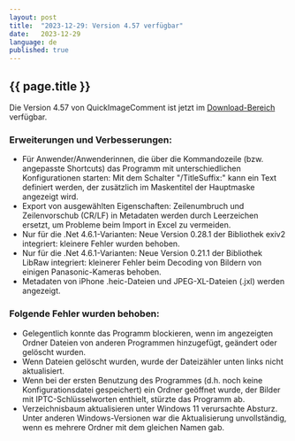 ```yaml
---
layout: post
title:  "2023-12-29: Version 4.57 verfügbar"
date:   2023-12-29
language: de
published: true
---
```


## {{ page.title }}

Die Version 4.57 von QuickImageComment ist jetzt im [Download-Bereich](../../de/download.html) verfügbar.

### Erweiterungen und Verbesserungen:

* Für Anwender/Anwenderinnen, die über die Kommandozeile (bzw. angepasste Shortcuts) das Programm mit unterschiedlichen Konfigurationen starten: Mit dem Schalter "/TitleSuffix:" kann ein Text definiert werden, der zusätzlich im Maskentitel der Hauptmaske angezeigt wird.
* Export von ausgewählten Eigenschaften: Zeilenumbruch und Zeilenvorschub (CR/LF) in Metadaten werden durch Leerzeichen ersetzt, um Probleme beim Import in Excel zu vermeiden.
* Nur für die .Net 4.6.1-Varianten: Neue Version 0.28.1 der Bibliothek exiv2 integriert: kleinere Fehler wurden behoben.
* Nur für die .Net 4.6.1-Varianten: Neue Version 0.21.1 der Bibliothek LibRaw integriert: kleinerer Fehler beim Decoding von Bildern von einigen Panasonic-Kameras behoben.
* Metadaten von iPhone .heic-Dateien und JPEG-XL-Dateien (.jxl) werden angezeigt.

### Folgende Fehler wurden behoben:

* Gelegentlich konnte das Programm blockieren, wenn im angezeigten Ordner Dateien von anderen Programmen hinzugefügt, geändert oder gelöscht wurden.
* Wenn Dateien gelöscht wurden, wurde der Dateizähler unten links nicht aktualisiert.
* Wenn bei der ersten Benutzung des Programmes (d.h. noch keine Konfigurationsdatei gespeichert) ein Ordner geöffnet wurde, der Bilder mit IPTC-Schlüsselworten enthielt, stürzte das Programm ab.
* Verzeichnisbaum aktualisieren unter Windows 11 verursachte Absturz. Unter anderen Windows-Versionen war die Aktualisierung unvollständig, wenn es mehrere Ordner mit dem gleichen Namen gab.

 
